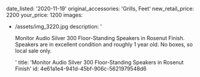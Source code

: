 date_listed: '2020-11-19'
original_accessories: 'Grills, Feet'
new_retail_price: 2200
your_price: 1200
images:
  - /assets/img_3220.jpg
description: '<p>Monitor Audio Silver 300 Floor-Standing Speakers in Rosenut Finish. Speakers are in excellent condition and roughly 1 year old. No boxes, so local sale only.</p>'
title: 'Monitor Audio Silver 300 Floor-Standing Speakers in Rosenut Finish'
id: 4e61a1e4-941d-45bf-906c-5621979548d6
